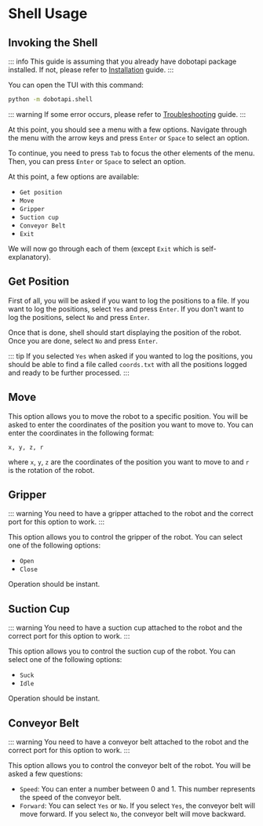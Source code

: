 # Shell Usage

## Invoking the Shell

::: info
This guide is assuming that you already have dobotapi package installed. If not, please refer to [Installation](/installation) guide.
:::

You can open the TUI with this command:

```bash
python -m dobotapi.shell
```

::: warning
If some error occurs, please refer to [Troubleshooting](/troubleshooting) guide.
:::

At this point, you should see a menu with a few options. Navigate through the menu with the arrow keys and press `Enter` or `Space` to select an option.

To continue, you need to press `Tab` to focus the other elements of the menu. Then, you can press `Enter` or `Space` to select an option.

At this point, a few options are available:

- `Get position`
- `Move`
- `Gripper`
- `Suction cup`
- `Conveyor Belt`
- `Exit`

We will now go through each of them (except `Exit` which is self-explanatory).

## Get Position

First of all, you will be asked if you want to log the positions to a file. If you want to log the positions, select `Yes` and press `Enter`. If you don't want to log the positions, select `No` and press `Enter`.

Once that is done, shell should start displaying the position of the robot. Once you are done, select `No` and press `Enter`.

::: tip
If you selected `Yes` when asked if you wanted to log the positions, you should be able to find a file called `coords.txt` with all the positions logged and ready to be further processed.
:::

## Move

This option allows you to move the robot to a specific position. You will be asked to enter the coordinates of the position you want to move to. You can enter the coordinates in the following format:

`x, y, z, r`

where `x`, `y`, `z` are the coordinates of the position you want to move to and `r` is the rotation of the robot.

## Gripper

::: warning
You need to have a gripper attached to the robot and the correct port for this option to work.
:::

This option allows you to control the gripper of the robot. You can select one of the following options:

- `Open`
- `Close`

Operation should be instant.

## Suction Cup

::: warning
You need to have a suction cup attached to the robot and the correct port for this option to work.
:::

This option allows you to control the suction cup of the robot. You can select one of the following options:

- `Suck`
- `Idle`

Operation should be instant.

## Conveyor Belt

::: warning
You need to have a conveyor belt attached to the robot and the correct port for this option to work.
:::

This option allows you to control the conveyor belt of the robot. You will be asked a few questions:

- `Speed`: You can enter a number between 0 and 1. This number represents the speed of the conveyor belt.
- `Forward`: You can select `Yes` or `No`. If you select `Yes`, the conveyor belt will move forward. If you select `No`, the conveyor belt will move backward.
